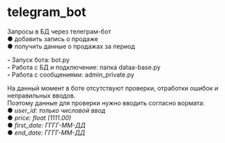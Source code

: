 # telegram_bot
Запросы в БД через телеграм-бот  
● добавить запись о продаже  
● получить данные о продажах за период  

**-** Запуск бота: bot.py   
**-** Работа с БД и подключение: папка dataa-base.py  
**-** Работа с сообщениями: admin_private.py  

На данный момент в боте отсутствуют проверки, отработки ошибок и неправильных вводов.  
Поэтому данные для проверки нужно вводить согласно вормата:  
● *user_id: только числовой ввод*  
● *price: float (1111.00)*  
● *first_date: ГГГГ-ММ-ДД*  
● *end_date: ГГГГ-ММ-ДД*

